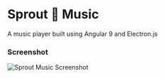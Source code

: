 # Sprout 🌼 Music 

A music player built using Angular 9 and Electron.js


### Screenshot
![Sprout Music Screenshot](https://i.imgur.com/48laz5o.png)
